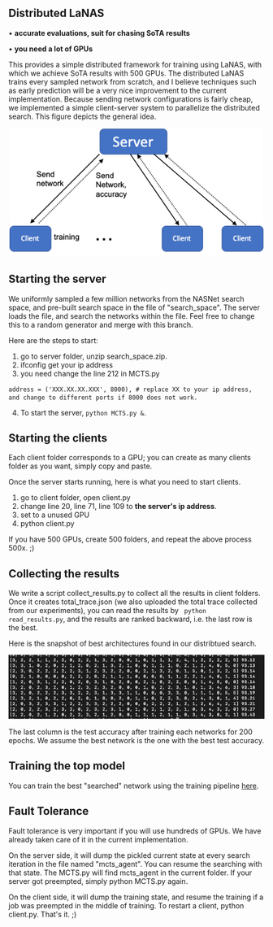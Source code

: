 ## Distributed LaNAS
• <b>accurate evaluations, suit for chasing SoTA results</b>

• <b>you need a lot of GPUs</b>

This provides a simple distributed framework for training using LaNAS, with which we achieve SoTA results with 500 GPUs. The distributed LaNAS trains every sampled network from scratch, and I believe techniques such as early prediction will be a very nice improvement to
the current implementation. Because sending network configurations is fairly cheap, we implemented a simple client-server system to parallelize the distributed search. This figure depicts the general idea.

<p align="center">
<img src='https://github.com/linnanwang/paper-image-repo/blob/master/LaNAS/distributed_lanas_architecture.png?raw=true' width="500">
</p>

## Starting the server

We uniformly sampled a few million networks from the NASNet search space, and pre-built search space in the file of "search_space". The server loads the file, and search the networks within the file. Feel free to change this to a random generator and merge with this branch.

Here are the steps to start:
1. go to server folder, unzip search_space.zip.
2. ifconfig get your ip address
3. you need change the line 212 in MCTS.py
```
address = ('XXX.XX.XX.XXX', 8000), # replace XX to your ip address, and change to different ports if 8000 does not work.
```
4. To start the server, ``` python MCTS.py & ```.

## Starting the clients
Each client folder corresponds to a GPU; you can create as many clients folder as you want, simply copy and paste.

Once the server starts running, here is what you need to start clients.
1. go to client folder, open client.py
2. change line 20, line 71, line 109 to <b>the server's ip address</b>.
3. set to a unused GPU
4. python client.py

If you have 500 GPUs, create 500 folders, and repeat the above process 500x. ;)

## Collecting the results
We write a script collect_results.py to collect all the results in client folders. Once it creates total_trace.json (we also uploaded the total trace collected from our experiments), you can read the results by ``` python read_results.py```, and the results are ranked backward, i.e. the last row is the best.

Here is the snapshot of best architectures found in our distribtued search.
<p align="center">
<img src='https://github.com/linnanwang/paper-image-repo/blob/master/LaNAS/distributed_search_results.png?raw=true' width="600">
</p>

The last column is the test accuracy after training each networks for 200 epochs. We assume the best network is the one with the best test accuracy. 

## Training the top model
You can train the best "searched" network using the training pipeline <a href="../LaNet/CIFAR10">here</a>. 

## Fault Tolerance
Fault tolerance is very important if you will use hundreds of GPUs. We have already taken care of it in the current implementation.

On the server side, it will dump the pickled current state at every search iteration in the file named "mcts_agent". You can resume the searching with that state. The MCTS.py will find mcts_agent in the current folder. If your server got preempted, simply python MCTS.py again.

On the client side, it will dump the training state, and resume the training if a job was preempted in the middle of training. To restart a client, python client.py. That's it. ;)

